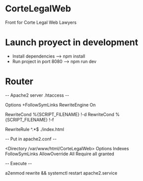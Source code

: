 # CorteLegalWeb
Front for Corte Legal Web Lawyers 

# Launch proyect in development
- Install dependencies --> npm install
- Run project in port 8080 --> npm run dev

# Router
-- Apache2 server .htaccess --

Options +FollowSymLinks
RewriteEngine On

RewriteCond %{SCRIPT_FILENAME} !-d
RewriteCond %{SCRIPT_FILENAME} !-f

RewriteRule ^.*$ ./index.html

-- Put in apache2.conf --

<Directory /var/www/html/CorteLegalWeb>
        Options Indexes FollowSymLinks
        AllowOverride All
        Require all granted
</Directory>

-- Execute --

a2enmod rewrite && systemctl restart apache2.service

